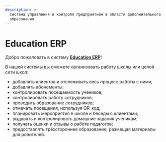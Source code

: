 ```yaml
---
description: >-
  Система управления и контроля предприятием в области дополнительного
  образования.
---
```


# Education ERP

Добро пожаловать в систему [**Education ERP**](https://education-erp.com/)!

В нашей системы вы сможете  организовать работу школы или целой сети школ:

* добавлять клиентов и отслеживать весь процесс работы с ними;
* добавлять абонементы;
* контролировать посещаемость учеников;
* контролировать работу сотрудников;
* проводить образование сотрудников;
* отмечать посещения, используя QR-код;
* планировать мероприятия в школе и беседы с клиентами;
* выдавать и контролировать домашние задания ученикам;
* получать оценки и отзывы о работе педагогов;
* предоставлять  трёхстороннее образование, размещая материалы для ролителей.



&#x20;&#x20;

